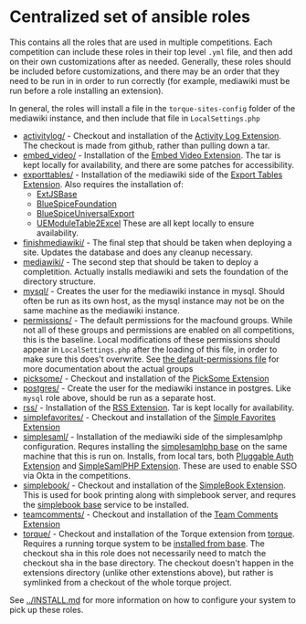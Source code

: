 # Centralized set of ansible roles

This contains all the roles that are used in multiple competitions.  Each
competition can include these roles in their top level `.yml` file, and then
add on their own customizations after as needed.  Generally, these roles
should be included before customizations, and there may be an order that
they need to be run in in order to run correctly (for example, mediawiki
must be run before a role installing an extension).

In general, the roles will install a file in the `torque-sites-config` folder
of the mediawiki instance, and then include that file in `LocalSettings.php`

* [activitylog/](activitylog/) - Checkout and installation of the 
  [Activity Log Extension](https://github.com/OpenTechStrategies/ActivityLog/).
  The checkout is made from github, rather than pulling down a tar.
* [embed\_video/](embed_video/) - Installation of the
  [Embed Video Extension](https://www.mediawiki.org/wiki/Extension:EmbedVideo).
  The tar is kept locally for availability, and there are some patches for
  accessibility.
* [exporttables/](exporttables/) - Installation of the mediawiki side of the
  [Export Tables Extension](https://www.mediawiki.org/wiki/Extension:ExportTables).
  Also requires the installation of:
  * [ExtJSBase](https://www.mediawiki.org/wiki/Extension:ExtJSBase)
  * [BlueSpiceFoundation](https://www.mediawiki.org/wiki/Extension:BlueSpiceFoundation)
  * [BlueSpiceUniversalExport](https://www.mediawiki.org/wiki/Extension:UniversalExport)
  * [UEModuleTable2Excel](https://www.mediawiki.org/wiki/Extension:UEModuleTable2Excel)
  These are all kept locally to ensure availability.
* [finishmediawiki/](finishmediawiki/) - The final step that should be taken
  when deploying a site.  Updates the database and does any cleanup necessary.
* [mediawiki/](mediawiki/) - The second step that should be taken to deploy
  a completition.  Actually installs mediawiki and sets the foundation of the
  directory structure.
* [mysql/](mysql/) - Creates the user for the mediawiki instance in mysql.  Should
  often be run as its own host, as the mysql instance may not be on the same machine
  as the mediawiki instance.
* [permissions/](permissions/) - The default permissions for the macfound groups.
  While not all of these groups and permissions are enabled on all competitions,
  this is the baseline.  Local modifications of these permissions should appear
  in `LocalSettings.php` after the loading of this file, in order to make sure
  this does't overwrite.  See
  [the default-permissions file](permissions/files/default-permissions.php)
  for more documentation about the actual groups
* [picksome/](picksome/) - Checkout and installation of the
  [PickSome Extension](https://github.com/OpenTechStrategies/PickSome/)
* [postgres/](postgres/) - Create the user for the mediawiki instance in postgres.
  Like `mysql` role above, should be run as a separate host.
* [rss/](rss/) - Installation of the
  [RSS Extension](https://www.mediawiki.org/wiki/Extension:RSS).  Tar is kept locally
  for availability.
* [simplefavorites/](simplefavorites/) - Checkout and installation of the
  [Simple Favorites Extension](https://github.com/OpenTechStrategies/SimpleFavorites/)
* [simplesaml/](simplesaml/) - Installation of the mediawiki side of the simplesamlphp
  configuration.  Requres installing the [simplesamlphp base](../base/simplesaml) on
  the same machine that this is run on.  Installs, from local tars, both
  [Pluggable Auth Extension](https://www.mediawiki.org/wiki/Extension:PluggableAuth)
  and [SimpleSamlPHP Extension](https://www.mediawiki.org/wiki/Extension:SimpleSAMLphp).
  These are used to enable SSO via Okta in the competitions.
* [simplebook/](simplebook/) - Checkout and installation of the
  [SimpleBook Extension](https://github.com/OpenTechStrategies/SimpleBook/).
  This is used for book printing along with simplebook server, and requres the
  [simplebook base](../base/simplebook) service to be installed.
* [teamcomments/](teamcomments/) - Checkout and installation of the
  [Team Comments Extension](https://github.com/OpenTechStrategies/TeamComments/)
* [torque/](torque/) - Checkout and installation of
  the Torque extension from [torque](https://github.com/OpenTechStrategies/torque).
  Requires a running torque system to be [installed from base](../base/torque).  The
  checkout sha in this role does not necessarily need to match the checkout sha in the
  base directory.  The checkout doesn't happen in the extensions directory (unlike other
  extenstions above), but rather is symlinked from a checkout of the whole torque project.

See [../INSTALL.md](../INSTALL.md) for more information on how to configure your
system to pick up these roles.

